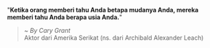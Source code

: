 "**Ketika orang memberi tahu Anda betapa mudanya Anda, mereka memberi tahu Anda berapa usia Anda.**"

> ~ _By Cary Grant_  
Aktor dari Amerika Serikat (ns. dari Archibald Alexander Leach)
